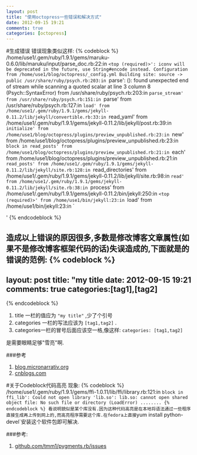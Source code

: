 ```yaml
---
layout: post
title: "使用octopress一些错误和解决方式"
date: 2012-09-15 19:21
comments: true
categories: [octopress]
---
```

#生成错误
错误现象类似这样:
{% codeblock %}
/home/use1/.gem/ruby/1.9.1/gems/maruku-0.6.0/lib/maruku/input/parse_doc.rb:22:in `<top (required)>': iconv will be deprecated in the future, use String#encode instead.
Configuration from /home/use1/blog/octopress/_config.yml
Building site: source -> public
/usr/share/ruby/psych.rb:203:in `parse': (<unknown>): found unexpected end of stream while scanning a quoted scalar at line 3 column 8 (Psych::SyntaxError)
	from /usr/share/ruby/psych.rb:203:in `parse_stream'
	from /usr/share/ruby/psych.rb:151:in `parse'
	from /usr/share/ruby/psych.rb:127:in `load'
	from /home/use1/.gem/ruby/1.9.1/gems/jekyll-0.11.2/lib/jekyll/convertible.rb:33:in `read_yaml'
	from /home/use1/.gem/ruby/1.9.1/gems/jekyll-0.11.2/lib/jekyll/post.rb:39:in `initialize'
	from /home/use1/blog/octopress/plugins/preview_unpublished.rb:23:in `new'
	from /home/use1/blog/octopress/plugins/preview_unpublished.rb:23:in `block in read_posts'
	from /home/use1/blog/octopress/plugins/preview_unpublished.rb:21:in `each'
	from /home/use1/blog/octopress/plugins/preview_unpublished.rb:21:in `read_posts'
	from /home/use1/.gem/ruby/1.9.1/gems/jekyll-0.11.2/lib/jekyll/site.rb:128:in `read_directories'
	from /home/use1/.gem/ruby/1.9.1/gems/jekyll-0.11.2/lib/jekyll/site.rb:98:in `read'
	from /home/use1/.gem/ruby/1.9.1/gems/jekyll-0.11.2/lib/jekyll/site.rb:38:in `process'
	from /home/use1/.gem/ruby/1.9.1/gems/jekyll-0.11.2/bin/jekyll:250:in `<top (required)>'
	from /home/use1/bin/jekyll:23:in `load'
	from /home/use1/bin/jekyll:23:in `<main>'
{% endcodeblock %}
<!-- more -->
造成以上错误的原因很多,多数是修改博客文章属性(如果不是修改博客框架代码的话)失误造成的,下面就是的错误的范例:
{% codeblock %}
---
layout: post
title: "my title
date: 2012-09-15 19:21
comments: true
categories:[tag1],[tag2]
---
{% endcodeblock %}
1. title 一栏的值应为 `"my title"` ,少了个引号
2. categories 一栏的写法应该为 `[tag1,tag2]` .
3. categories一栏的冒号后面应该空一格,像这样: `categories: [tag1,tag2]`

是需要眼睛足够"雪亮"啊.

###参考
1. [blog.micronarrativ.org](http://blog.micronarrativ.org/blog/2012/09/07/wordpress-til-octopress)
2. [cnblogs.com](http://www.cnblogs.com/heart-runner/archive/2012/02/14/2351136.html)


#关于Codeblock代码高亮
现象:
{% codeblock %}
/home/use1/.gem/ruby/1.9.1/gems/ffi-1.0.11/lib/ffi/library.rb:121:in `block in ffi_lib': Could not open library 'lib.so': lib.so: cannot open shared object file: No such file or directory (LoadError)
........
{% endcodeblock %}
看说明貌似是某个库没有.因为这种代码高亮是在本地将语法通过一些程序直接生成再上传到网上的,而高亮程序需要这个库.在fedora上直接`yum install python-devel`安装这个软件包即可解决.

###参考:
1. [github.com/tmm1/pygments.rb/issues](https://github.com/tmm1/pygments.rb/issues/10)


